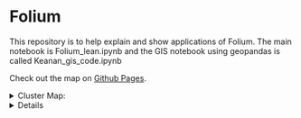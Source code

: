# Folium
This repository is to help explain and show applications of Folium.
The main notebook is Folium_lean.ipynb and the GIS notebook using geopandas is called Keanan_gis_code.ipynb


<!-- Hide iframe from Github -->
<!--[if !IE]> -->
<!-- <iframe src="https://keanang.github.io/Folium/cluster_map.html" width="700" height="600"></iframe> -->
<!-- <![endif]-->

<!-- Show link to Github Pages -->
Check out the map on [Github Pages](https://keanang.github.io/Folium/).





<div style="display:none">
  <a href="https://keanang.github.io/Folium/cluster_map.html">Cluster Map</a>
</div>



<details>
  <summary>Cluster Map:</summary>
  <div style="display:none">
    <a href="https://keanang.github.io/Folium/cluster_map.html">Cluster Map</a>
  </div>
  <iframe src="https://keanang.github.io/Folium/cluster_map.html" width="700" height="600"></iframe>
</details>


<!-- CSS to hide/show the appropriate tag -->
<style>
  .hide-on-readme { display: block; } /* show link on readme */
  .show-on-readme { display: none; }  /* hide iframe on readme */
  @media (min-width: 768px) {
    .hide-on-readme { display: none; } /* hide link on larger screens */
    .show-on-readme { display: block; } /* show iframe on larger screens */
  }
</style>












<details>
  
Cluster Map: 
<iframe src="https://keanang.github.io/Folium/cluster_map.html" width="700" height="600"></iframe>

Heat Map:
<iframe src="https://keanang.github.io/Folium/Heat_map.html" width="700" height="600"></iframe>

Heat Map With Time:
<iframe src="https://keanang.github.io/Folium/Heat_time_map.html" width="700" height="600"></iframe>

Heat Map With Time Point style:
<iframe src="https://keanang.github.io/Folium/Heat_time_point_map.html" width="700" height="600"></iframe>

Folium Choropleth:
<iframe src="https://keanang.github.io/Folium/folium_Choropleth.html" width="700" height="600"></iframe>

Choropleth:
<iframe src="https://keanang.github.io/Folium/choropleth_poly.png" style="max-width: 800px; max-height: 600px;"></iframe>
<iframe src="https://keanang.github.io/Folium/choropleth_poly1.png" width="700" height="600"></iframe>
<iframe src="https://keanang.github.io/Folium/choropleth_poly_sql.png" width="700" height="600"></iframe>

</details>
